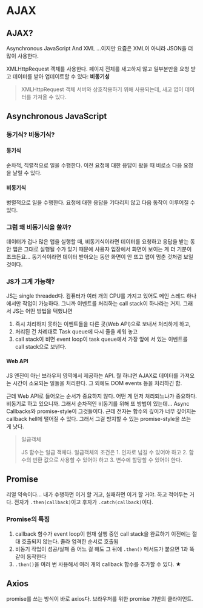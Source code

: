 # AJAX

## AJAX?

Asynchronous JavaScript And XML
...이지만 요즘은 XML이 아니라 JSON을 더 많이 사용한다.

XMLHttpRequest 객체를 사용한다. 페이지 전체를 새고하지 않고 일부분만을 요청 받고 데이터를 받아 업데이트할 수 있다: **비동기성**

> XMLHttpRequest 객체
> 서버와 상호작용하기 위해 사용되는데, 새고 없이 데이터를 가져올 수 있다.



## Asynchronous JavaScript

### 동기식? 비동기식?

#### 동기식

순차적, 직렬적으로 일을 수행한다. 이전 요청에 대한 응답이 왔을 때 비로소 다음 요청을 날릴 수 있다.

#### 비동기식

병렬적으로 일을 수행한다. 요청에 대한 응답을 기다리지 않고 다음 동작이 이루어질 수 있다.



### 그럼 왜 비동기식을 쓸까?

데이터가 겁나 많은 앱을 실행할 때, 비동기식이라면 데이터를 요청하고 응답을 받는 동안 앱은 그대로 실행될 수가 있기 때문에 사용자 입장에서 화면이 보이는 게 더 기분이 조크든요... 동기식이라면 데이터 받아오는 동안 화면이 안 뜨고 앱이 멈춘 것처럼 보일 것이다.



### JS가 그게 가능해?

JS는 single threaded다. 컴퓨터가 여러 개의 CPU를 가지고 있어도 메인 스레드 하나에서만 작업이 가능하다. 그니까 이벤트를 처리하는 call stack이 하나라는 거지. 그래서 JS는 어떤 방법을 택했냐면

1. 즉시 처리하지 못하는 이벤트들을 다른 곳(Web API)으로 보내서 처리하게 하고,
2. 처리된 건 차례대로 Task queue에 다시 줄을 세워 놓고
3. call stack이 비면 event loop이 task queue에서 가장 앞에 서 있는 이벤트를 call stack으로 보낸다.



#### Web API

JS 엔진이 아닌 브라우저 영역에서 제공하는 API. 뭘 하냐면 AJAX로 데이터를 가져오는 시간이 소요되는 일들을 처리한다. 그 외에도 DOM events 등을 처리하긴 함.

근데 Web API로 들어오는 순서가 중요하지 않다. 어떤 게 먼저 처리되느냐가 중요하다. 비동기로 하고 있으니까. 그래서 순차적인 비동기를 위해 또 방법이 있는데... Async Callbacks와 promise-style이 그것들이다. 근데 전자는 함수의 깊이가 너무 깊어지는 callback hell에 떨어질 수 있다. 그래서 그걸 방지할 수 있는 promise-style을 쓰는 게 낫다.



> 일급객체
>
> JS 함수는 일급 객체다. 일급객체의 조건은 1. 인자로 넘길 수 있어야 하고 2. 함수의 반환 값으로 사용할 수 있어야 하고 3. 변수에 할당할 수 있어야 한다.



## Promise

리얼 약속이다... 내가 수행하면 이거 할 거고, 실패하면 이거 할 거야. 하고 적어두는 거다. 전자가 `.then(callback)`이고 후자가 `.catch(callback)`이다.



### Promise의 특징

1. callback 함수가 event loop이 현재 실행 중인 call stack을 완료하기 이전에는 절대 호출되지 않는다. 졸라 엄격한 순서로 호출됨
2. 비동기 작업이 성공/실패 중 어느 걸 해도 그 뒤에 `.then()` 메서드가 붙으면 1과 똑같이 동작한다
3. `.then()`을 여러 번 사용해서 여러 개의 callback 함수를 추가할 수 있다. ★



## Axios

promise를 쓰는 방식이 바로 axios다. 브라우저를 위한 promise 기반의 클라이언트.

